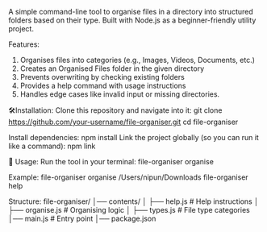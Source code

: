 A simple command-line tool to organise files in a directory into structured folders based on their type.
Built with Node.js as a beginner-friendly utility project.


Features: 
1. Organises files into categories (e.g., Images, Videos, Documents, etc.)
2. Creates an Organised Files folder in the given directory
3. Prevents overwriting by checking existing folders
4. Provides a help command with usage instructions
5. Handles edge cases like invalid input or missing directories.


🛠Installation:
Clone this repository and navigate into it:
git clone https://github.com/your-username/file-organiser.git
cd file-organiser


Install dependencies:
npm install
Link the project globally (so you can run it like a command):
npm link


📖 Usage:
Run the tool in your terminal:
file-organiser organise <directory-path>


Example:
file-organiser organise /Users/nipun/Downloads
file-organiser help


Structure:
file-organiser/
│── contents/
│   ├── help.js          # Help instructions
│   ├── organise.js      # Organising logic
│   ├── types.js         # File type categories
│── main.js              # Entry point
│── package.json


